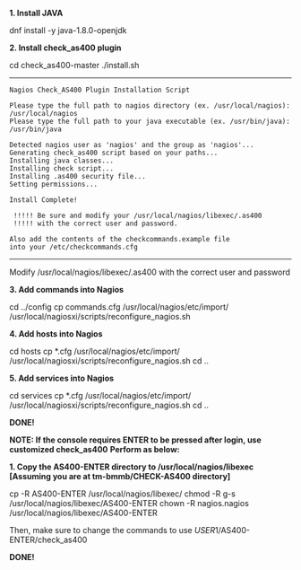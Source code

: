 **1. Install JAVA**

dnf install -y java-1.8.0-openjdk


**2. Install check_as400 plugin**

cd check_as400-master
./install.sh

----------------------------------------------------------------------------------------
```
Nagios Check_AS400 Plugin Installation Script

Please type the full path to nagios directory (ex. /usr/local/nagios): /usr/local/nagios
Please type the full path to your java executable (ex. /usr/bin/java): /usr/bin/java

Detected nagios user as 'nagios' and the group as 'nagios'...
Generating check_as400 script based on your paths...
Installing java classes...
Installing check script...
Installing .as400 security file...
Setting permissions...

Install Complete!

 !!!!! Be sure and modify your /usr/local/nagios/libexec/.as400
 !!!!! with the correct user and password.

Also add the contents of the checkcommands.example file
into your /etc/checkcommands.cfg
```
----------------------------------------------------------------------------------------

Modify /usr/local/nagios/libexec/.as400 with the correct user and password


**3. Add commands into Nagios**

cd ../config
cp commands.cfg /usr/local/nagios/etc/import/
/usr/local/nagiosxi/scripts/reconfigure_nagios.sh


**4. Add hosts into Nagios**

cd hosts
cp *.cfg /usr/local/nagios/etc/import/
/usr/local/nagiosxi/scripts/reconfigure_nagios.sh
cd ..


**5. Add services into Nagios**

cd services
cp *.cfg /usr/local/nagios/etc/import/
/usr/local/nagiosxi/scripts/reconfigure_nagios.sh
cd ..


**DONE!**


**NOTE: If the console requires ENTER to be pressed after login, use customized check_as400**
**Perform as below:**

**1. Copy the AS400-ENTER directory to /usr/local/nagios/libexec**
**[Assuming you are at tm-bmmb/CHECK-AS400 directory]**

cp -R AS400-ENTER /usr/local/nagios/libexec/
chmod -R g-s /usr/local/nagios/libexec/AS400-ENTER
chown -R nagios.nagios /usr/local/nagios/libexec/AS400-ENTER

Then, make sure to change the commands to use $USER1$/AS400-ENTER/check_as400

**DONE!**

